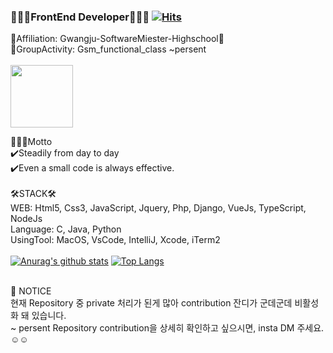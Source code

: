 ### 🧑🏻‍💻FrontEnd Developer🧑🏻‍💻 [![Hits](https://hits.seeyoufarm.com/api/count/incr/badge.svg?url=https%3A%2F%2Fgithub.com%2FJohnjihwan&count_bg=%2379C83D&title_bg=%23555555&icon=&icon_color=%23E7E7E7&title=hits&edge_flat=false)](https://hits.seeyoufarm.com)

<!--
**Johnjihwan/Johnjihwan** is a ✨ _special_ ✨ repository because its `README.md` (this file) appears on your GitHub profile. -->

🏫Affiliation: Gwangju-SoftwareMiester-Highschool🏫<br>
📌GroupActivity: Gsm_functional_class ~persent <br><br>
<img src="https://github.com/Johnjihwan/2020_Gsm_Hackathon/blob/master/img/gsm_h1.png" width="100"> <br>

🕵🏻‍♂️Motto<br>
✔️Steadily from day to day<br>
✔️Even a small code is always effective.<br>
<br>
🛠STACK🛠<br>
WEB: Html5, Css3, JavaScript, Jquery, Php, Django, VueJs, TypeScript, NodeJs<br>
Language: C, Java, Python <br>
UsingTool: MacOS, VsCode, IntelliJ, Xcode, iTerm2 <br>
<br>
[![Anurag's github stats](https://github-readme-stats.vercel.app/api?username=Johnjihwan)](https://github.com/anuraghazra/github-readme-stats)
[![Top Langs](https://github-readme-stats.vercel.app/api/top-langs/?username=Johnjihwan&layout=compact)](https://github.com/anuraghazra/github-readme-stats)

<br>📌 NOTICE <br>
현재 Repository 중 private 처리가 된게 많아 contribution 잔디가 군데군데 비활성화 돼 있습니다.<br>
~ persent Repository contribution을 상세히 확인하고 싶으시면, insta DM 주세요.☺️☺️
